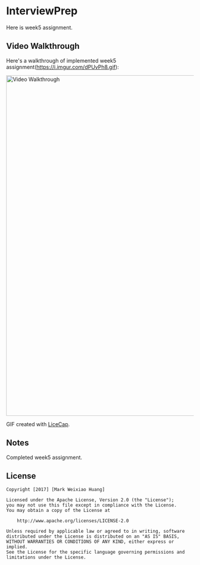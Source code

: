 # InterviewPrep
Here is week5 assignment.

## Video Walkthrough

Here's a walkthrough of implemented week5 assignment(https://i.imgur.com/dPUvPh8.gif):

<img src='https://i.imgur.com/dPUvPh8.gif' title='Video Walkthrough' width='914' alt='Video Walkthrough' />

GIF created with [LiceCap](http://www.cockos.com/licecap/).

## Notes

Completed week5 assignment.



## License

    Copyright [2017] [Mark Weixiao Huang]

    Licensed under the Apache License, Version 2.0 (the "License");
    you may not use this file except in compliance with the License.
    You may obtain a copy of the License at

        http://www.apache.org/licenses/LICENSE-2.0

    Unless required by applicable law or agreed to in writing, software
    distributed under the License is distributed on an "AS IS" BASIS,
    WITHOUT WARRANTIES OR CONDITIONS OF ANY KIND, either express or implied.
    See the License for the specific language governing permissions and
    limitations under the License.
